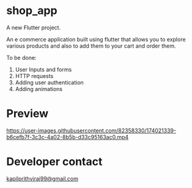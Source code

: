 # shop_app

A new Flutter project.

An e commerce application built using flutter that allows you to explore various products and also to add them to your cart and order them.

To be done:
1) User Inputs and forms
2) HTTP requests
3) Adding user authentication
4) Adding animations


# Preview

https://user-images.githubusercontent.com/82358330/174021339-b6cefb7f-3c3c-4a02-8b5b-d33c95163ac0.mp4


# Developer contact
kapilprithviraj99@gmail.com

